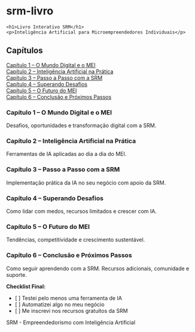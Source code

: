 # srm-livro
<section>
  
    <h1>Livro Interativo SRM</h1>
    <p>Inteligência Artificial para Microempreendedores Individuais</p>
  
  <section>
    <h2>Capítulos</h2>
    <a href="#cap1">Capítulo 1 – O Mundo Digital e o MEI</a>
    <section>
    <a href="#cap2">Capítulo 2 – Inteligência Artificial na Prática</a>
    <section>
    <a href="#cap3">Capítulo 3 – Passo a Passo com a SRM</a>
    <section>
    <a href="#cap4">Capítulo 4 – Superando Desafios</a>
    <section>
    <a href="#cap5">Capítulo 5 – O Futuro do MEI</a>
    <section>
    <a href="#cap6">Capítulo 6 – Conclusão e Próximos Passos</a>
    
  </section>

  <section id="cap1">
    <h3>Capítulo 1 – O Mundo Digital e o MEI</h3>
    <p>Desafios, oportunidades e transformação digital com a SRM.</p>
  </section>
  <section id="cap2">
    <h3>Capítulo 2 – Inteligência Artificial na Prática</h3>
    <p>Ferramentas de IA aplicadas ao dia a dia do MEI.</p>
  </section>
  <section id="cap3">
    <h3>Capítulo 3 – Passo a Passo com a SRM</h3>
    <p>Implementação prática da IA no seu negócio com apoio da SRM.</p>
  </section>
  <section id="cap4">
    <h3>Capítulo 4 – Superando Desafios</h3>
    <p>Como lidar com medos, recursos limitados e crescer com IA.</p>
  </section>
  <section id="cap5">
    <h3>Capítulo 5 – O Futuro do MEI</h3>
    <p>Tendências, competitividade e crescimento sustentável.</p>
  </section>
  <section id="cap6">
    <h3>Capítulo 6 – Conclusão e Próximos Passos</h3>
    <p>Como seguir aprendendo com a SRM. Recursos adicionais, comunidade e suporte.</p>
    <div class="checklist">
      <strong>Checklist Final:</strong>
      <ul>
        <li>[ ] Testei pelo menos uma ferramenta de IA</li>
        <li>[ ] Automatizei algo no meu negócio</li>
        <li>[ ] Me inscrevi nos recursos gratuitos da SRM</li>
      </ul>
    </div>
  </section>

  <footer>
    <p>SRM - Empreendedorismo com Inteligência Artificial</p>
